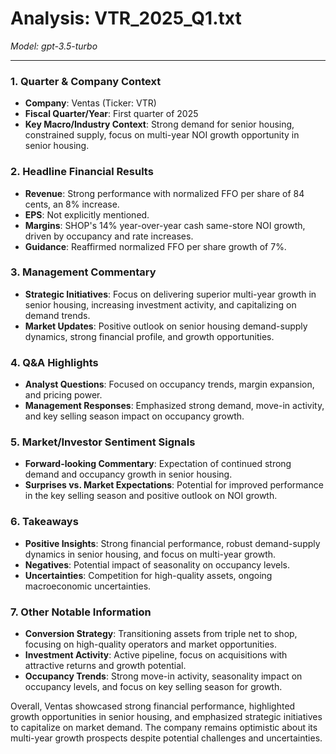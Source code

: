 # Analysis: VTR_2025_Q1.txt

*Model: gpt-3.5-turbo*

---

### 1. Quarter & Company Context
- **Company**: Ventas (Ticker: VTR)
- **Fiscal Quarter/Year**: First quarter of 2025
- **Key Macro/Industry Context**: Strong demand for senior housing, constrained supply, focus on multi-year NOI growth opportunity in senior housing.

### 2. Headline Financial Results
- **Revenue**: Strong performance with normalized FFO per share of 84 cents, an 8% increase.
- **EPS**: Not explicitly mentioned.
- **Margins**: SHOP's 14% year-over-year cash same-store NOI growth, driven by occupancy and rate increases.
- **Guidance**: Reaffirmed normalized FFO per share growth of 7%.

### 3. Management Commentary
- **Strategic Initiatives**: Focus on delivering superior multi-year growth in senior housing, increasing investment activity, and capitalizing on demand trends.
- **Market Updates**: Positive outlook on senior housing demand-supply dynamics, strong financial profile, and growth opportunities.

### 4. Q&A Highlights
- **Analyst Questions**: Focused on occupancy trends, margin expansion, and pricing power.
- **Management Responses**: Emphasized strong demand, move-in activity, and key selling season impact on occupancy growth.

### 5. Market/Investor Sentiment Signals
- **Forward-looking Commentary**: Expectation of continued strong demand and occupancy growth in senior housing.
- **Surprises vs. Market Expectations**: Potential for improved performance in the key selling season and positive outlook on NOI growth.

### 6. Takeaways
- **Positive Insights**: Strong financial performance, robust demand-supply dynamics in senior housing, and focus on multi-year growth.
- **Negatives**: Potential impact of seasonality on occupancy levels.
- **Uncertainties**: Competition for high-quality assets, ongoing macroeconomic uncertainties.

### 7. Other Notable Information
- **Conversion Strategy**: Transitioning assets from triple net to shop, focusing on high-quality operators and market opportunities.
- **Investment Activity**: Active pipeline, focus on acquisitions with attractive returns and growth potential.
- **Occupancy Trends**: Strong move-in activity, seasonality impact on occupancy levels, and focus on key selling season for growth.

Overall, Ventas showcased strong financial performance, highlighted growth opportunities in senior housing, and emphasized strategic initiatives to capitalize on market demand. The company remains optimistic about its multi-year growth prospects despite potential challenges and uncertainties.